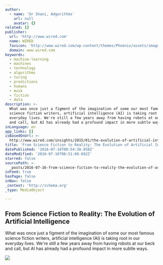 ```yaml
---
author:
  - name: 'Or Shani, Adgorithms'
    url: null
    avatar: {}
related: []
publisher:
  url: 'http://www.wired.com'
  name: WIRED
  favicon: 'http://www.wired.com/wp-content/themes/Phoenix/assets/images/favicon.ico'
  domain: www.wired.com
keywords:
  - machine-learning
  - machines
  - technology
  - algorithms
  - turing
  - predictions
  - humans
  - musk
  - fiction
  - data
description: >-
  What was once just a figment of the imagination of some our most famous
  science fiction writers, artificial intelligence (AI) is taking root in our
  everyday lives. We're still a few years away from having robots at our beck
  and call, but AI has already had a profound impact in more subtle ways.
inLanguage: en
app_links: []
isBasedOnUrl: >-
  http://www.wired.com/insights/2015/01/the-evolution-of-artificial-intelligence/
title: 'From Science Fiction to Reality: The Evolution of Artificial Intelligence'
datePublished: '2016-07-16T08:54:38.858Z'
dateModified: '2016-07-16T08:51:08.692Z'
starred: false
sourcePath: >-
  _posts/2016-07-16-from-science-fiction-to-reality-the-evolution-of-artificial.md
inFeed: true
hasPage: false
inNav: false
_context: 'http://schema.org'
_type: MediaObject

---
```

<article style=""><h1>From Science Fiction to Reality: The Evolution of Artificial Intelligence</h1><p>What was once just a figment of the imagination of some our most famous science fiction writers, artificial intelligence (AI) is taking root in our everyday lives. We're still a few years away from having robots at our beck and call, but AI has already had a profound impact in more subtle ways.</p><img src="http://www.wired.com/wp-content/uploads/2015/01/robots-AI-400.jpg" /></article>